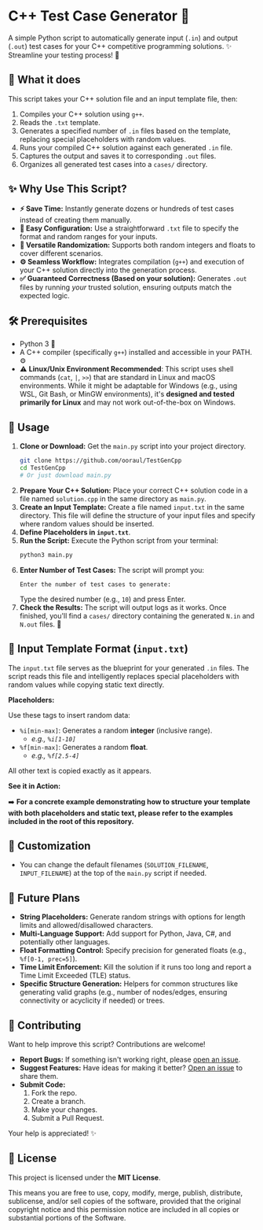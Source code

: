 # C++ Test Case Generator 🧪

A simple Python script to automatically generate input (`.in`) and output (`.out`) test cases for your C++ competitive programming solutions. ✨ Streamline your testing process! 🚀

## 🤔 What it does

This script takes your C++ solution file and an input template file, then:

1.  Compiles your C++ solution using `g++`.
2.  Reads the `.txt` template.
3.  Generates a specified number of `.in` files based on the template, replacing special placeholders with random values.
4.  Runs your compiled C++ solution against each generated `.in` file.
5.  Captures the output and saves it to corresponding `.out` files.
6.  Organizes all generated test cases into a `cases/` directory.

## ✨ Why Use This Script?

*   **⚡️ Save Time:** Instantly generate dozens or hundreds of test cases instead of creating them manually.
*   **📝 Easy Configuration:** Use a straightforward `.txt` file to specify the format and random ranges for your inputs.
*   **🎲 Versatile Randomization:** Supports both random integers and floats to cover different scenarios.
*   **⚙️ Seamless Workflow:** Integrates compilation (`g++`) and execution of your C++ solution directly into the generation process.
*   **✅ Guaranteed Correctness (Based on your solution):** Generates `.out` files by running *your* trusted solution, ensuring outputs match the expected logic.

## 🛠️ Prerequisites

*   Python 3 🐍
*   A C++ compiler (specifically `g++`) installed and accessible in your PATH. ⚙️
*   ⚠️ **Linux/Unix Environment Recommended**: This script uses shell commands (`cat`, `|`, `>>`) that are standard in Linux and macOS environments. While it might be adaptable for Windows (e.g., using WSL, Git Bash, or MinGW environments), it's **designed and tested primarily for Linux** and may not work out-of-the-box on Windows.

## 🚀 Usage

1.  **Clone or Download:** Get the `main.py` script into your project directory.
    ```bash
    git clone https://github.com/ooraul/TestGenCpp
    cd TestGenCpp
    # Or just download main.py
    ```
2.  **Prepare Your C++ Solution:** Place your correct C++ solution code in a file named `solution.cpp` in the same directory as `main.py`.
3.  **Create an Input Template:** Create a file named `input.txt` in the same directory. This file will define the structure of your input files and specify where random values should be inserted.
4.  **Define Placeholders in `input.txt`**.
5.  **Run the Script:** Execute the Python script from your terminal:
    ```bash
    python3 main.py
    ```
6.  **Enter Number of Test Cases:** The script will prompt you:
    ```
    Enter the number of test cases to generate:
    ```
    Type the desired number (e.g., `10`) and press Enter.
7.  **Check the Results:** The script will output logs as it works. Once finished, you'll find a `cases/` directory containing the generated `N.in` and `N.out` files. 🎉

## 📝 Input Template Format (`input.txt`)

The `input.txt` file serves as the blueprint for your generated `.in` files. The script reads this file and intelligently replaces special placeholders with random values while copying static text directly.

**Placeholders:**

Use these tags to insert random data:

*   `%i[min-max]`: Generates a random **integer** (inclusive range).
    *   *e.g., `%i[1-10]`*
*   `%f[min-max]`: Generates a random **float**.
    *   *e.g., `%f[2.5-4]`*

All other text is copied exactly as it appears.

**See it in Action:**

➡️ **For a concrete example demonstrating how to structure your template with both placeholders and static text, please refer to the examples included in the root of this repository.**

## 🔧 Customization

*   You can change the default filenames (`SOLUTION_FILENAME`, `INPUT_FILENAME`) at the top of the `main.py` script if needed.

## 🔮 Future Plans

*   **String Placeholders:** Generate random strings with options for length limits and allowed/disallowed characters.
*   **Multi-Language Support:** Add support for Python, Java, C#, and potentially other languages.
*   **Float Formatting Control:** Specify precision for generated floats (e.g., `%f[0-1, prec=5]`).
*   **Time Limit Enforcement:** Kill the solution if it runs too long and report a Time Limit Exceeded (TLE) status.
*   **Specific Structure Generation:** Helpers for common structures like generating valid graphs (e.g., number of nodes/edges, ensuring connectivity or acyclicity if needed) or trees.

## 🙏 Contributing

Want to help improve this script? Contributions are welcome!

*   **Report Bugs:** If something isn't working right, please [open an issue](https://github.com/ooraul/TestGenCpp/issues).
*   **Suggest Features:** Have ideas for making it better? [Open an issue](https://github.com/ooraul/TestGenCpp/issues) to share them.
*   **Submit Code:**
    1.  Fork the repo.
    2.  Create a branch.
    3.  Make your changes.
    4.  Submit a Pull Request.

Your help is appreciated! ✨

## 📜 License

This project is licensed under the **MIT License**.

This means you are free to use, copy, modify, merge, publish, distribute, sublicense, and/or sell copies of the software, provided that the original copyright notice and this permission notice are included in all copies or substantial portions of the Software.
